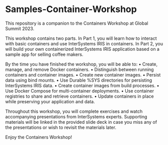 # Samples-Container-Workshop

This repository is a companion to the Containers Workshop at Global Summit 2023.

This workshop contains two parts. In Part 1, you will learn how to interact with basic containers and use InterSystems IRIS in containers. In Part 2, you will build your own containerized InterSystems IRIS application based on a sample app for selling coffee makers.

By the time you have finished the workshop, you will be able to:
• Create, manage, and remove Docker containers.
• Distinguish between running containers and container images.
• Create new container images.
• Persist data using bind mounts.
• Use Durable %SYS directories for persisting InterSystems IRIS data.
• Create container images from build processes.
• Use Docker Compose for multi-container deployments.
• Use container registries to share and retrieve containers.
• Update containers in place while preserving your application and data.

Throughout this workshop, you will complete exercises and watch accompanying presentations from
InterSystems experts. Supporting materials will be linked in the provided slide deck in case you miss any of the presentations or wish to revisit the materials later.

Enjoy the Containers Workshop!
